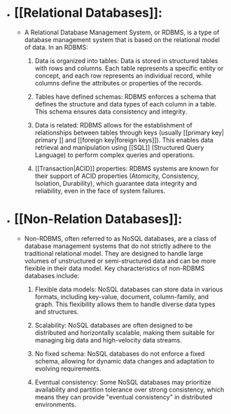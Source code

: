 - # [[Relational Databases]]:
	- A Relational Database Management System, or RDBMS, is a type of database management system that is based on the relational model of data. In an RDBMS:
		
		1. Data is organized into tables: Data is stored in structured tables with rows and columns. Each table represents a specific entity or concept, and each row represents an individual record, while columns define the attributes or properties of the records.
		    
		2. Tables have defined schemas: RDBMS enforces a schema that defines the structure and data types of each column in a table. This schema ensures data consistency and integrity.
		    
		3. Data is related: RDBMS allows for the establishment of relationships between tables through keys (usually [[primary key| primary ]] and [[foreign key|foreign keys]]). This enables data retrieval and manipulation using [[SQL]] (Structured Query Language) to perform complex queries and operations.
		    
		4. [[Transaction|ACID]] properties: RDBMS systems are known for their support of ACID properties (Atomicity, Consistency, Isolation, Durability), which guarantee data integrity and reliability, even in the face of system failures.
		
- # [[Non-Relation Databases]]:
	- Non-RDBMS, often referred to as NoSQL databases, are a class of database management systems that do not strictly adhere to the traditional relational model. They are designed to handle large volumes of unstructured or semi-structured data and can be more flexible in their data model. Key characteristics of non-RDBMS databases include:
		
		1. Flexible data models: NoSQL databases can store data in various formats, including key-value, document, column-family, and graph. This flexibility allows them to handle diverse data types and structures.
		    
		2. Scalability: NoSQL databases are often designed to be distributed and horizontally scalable, making them suitable for managing big data and high-velocity data streams.
		    
		3. No fixed schema: NoSQL databases do not enforce a fixed schema, allowing for dynamic data changes and adaptation to evolving requirements.
		    
		4. Eventual consistency: Some NoSQL databases may prioritize availability and partition tolerance over strong consistency, which means they can provide "eventual consistency" in distributed environments.
